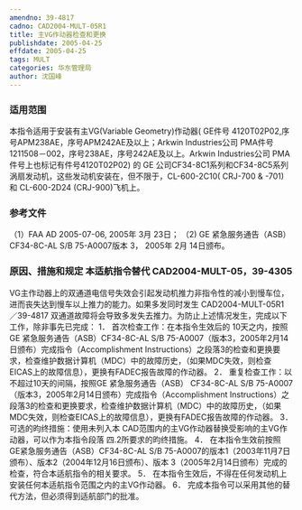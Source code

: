 ```yaml
---
amendno: 39-4817
cadno: CAD2004-MULT-05R1
title: 主VG作动器检查和更换
publishdate: 2005-04-25
effdate: 2005-04-25
tags: MULT
categories: 华东管理局
author: 沈国峰
---
```


### 适用范围 
本指令适用于安装有主VG(Variable Geometry)作动器( GE件号 4120T02P02,序号APM238AE，序号APM242AE及以上；Arkwin Industries公司 PMA件号1211508－002，序号238AE，序号242AE及以上。Arkwin Industries公司 PMA件号上也标记有件号4120T02P02) 的 GE 公司CF34-8C1系列和CF34-8C5系列涡扇发动机，这些发动机安装在，但不限于，CL-600-2C10( CRJ-700 & -701) 和 CL-600-2D24 (CRJ-900)飞机上。

### 参考文件
（1）FAA AD 2005-07-06, 2005年 3月 23日；
（2) GE 紧急服务通告（ASB）CF34-8C-AL S/B 75-A0007版本 3， 2005年 2月 14日颁布。


### 原因、措施和规定 本适航指令替代 CAD2004-MULT-05，39-4305 
VG主作动器上的双通道电信号失效会引起发动机推力非指令性的减小到慢车位，进而丧失达到慢车以上推力的能力。如果多发同时发生
       CAD2004-MULT-05R1  ／39-4817 
双通道故障将会导致多发失去推力。为防止上述情况发生，完成以下工作，除非事先已完成： 
1．
首次检查工作：在本指令生效后的 10天之内，按照GE 紧急服务通告（ASB）CF34-8C-AL S/B 75-A0007（版本3，2005年2月14日颁布）完成指令（Accomplishment Instructions）之段落3的检查和更换要求，检查维护数据计算机（MDC）中的故障历史，（如果MDC失效，则检查EICAS上的故障信息），更换有FADEC报告故障的作动器。 
2．
重复检查工作：以不超过10天的间隔，按照GE 紧急服务通告（ASB） CF34-8C-AL S/B 75-A0007（版本3，2005年2月14日颁布）完成指令（Accomplishment Instructions）之段落3的检查和更换要求，检查维护数据计算机（MDC）中的故障历史，（如果MDC失效，则检查EICAS上的故障信息），更换有FADEC报告故障的作动器。 
3．
可选的昀终措施：使用未列入本 CAD范围内的主VG作动器替换受影响的主VG作动器，可以作为本指令段落
四.2所要求的昀终措施。 
4．
在本指令生效前按照 GE紧急服务通告（ASB）CF34-8C-AL S/B 75-A0007的版本1（2003年11月7日颁布）、版本2（2004年12月16日颁布）、版本 3（2005年2月14日颁布）完成的检查，符合本适航指令的相关要求。 
5．
在本指令生效后，不得在任何发动机上安装任何本适航指令范围之内的主VG作动器。 
6．
完成本指令可以采用其他的替代方法，但必须得到适航部门的批准。


